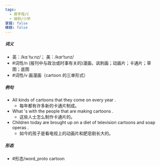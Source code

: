```yaml
---
tags:
  - 首字母/C
  - 级别/小学
掌握: false
模糊: false
---
```

##### 词义
- 英：/kɑːˈtuːnz/； 美：/kɑrˈtunz/
- #词性/n  (报刊中与政治或时事有关的)漫画，讽刺画；动画片；卡通片；草图；底图
- #词性/v  画漫画（cartoon 的三单形式）
##### 例句
- All kinds of cartoons that they come on every year .
	- 每年都有许多新的卡通片制成。
- What 's with the people that are making cartoons .
	- 这些人士怎么制作卡通片的。
- Children today are brought up on a diet of television cartoons and soap operas .
	- 如今的孩子是看电视上的动画片和肥皂剧长大的。
##### 形态
- #形态/word_proto cartoon
